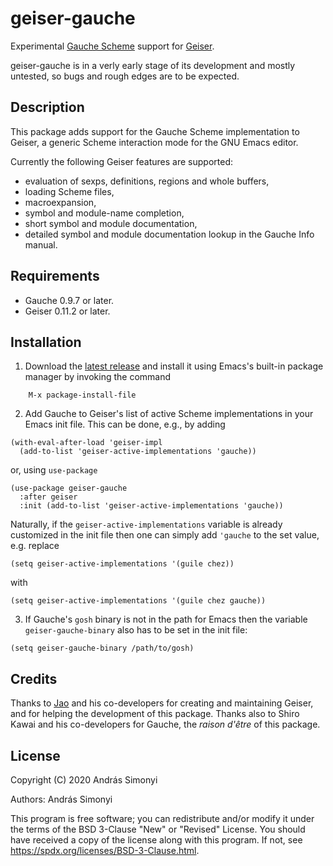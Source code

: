 # geiser-gauche

Experimental [Gauche Scheme](http://practical-scheme.net/gauche/) support for [Geiser](https://gitlab.com/jaor/geiser/). 

geiser-gauche is in a verly early stage of its development and mostly untested, so bugs and rough edges are to be expected.

## Description

This package adds support for the Gauche Scheme implementation to Geiser, a generic Scheme interaction mode for the GNU Emacs editor. 

Currently the following Geiser features are supported:
+ evaluation of sexps, definitions, regions and whole buffers,
+ loading Scheme files,
+ macroexpansion,
+ symbol and module-name completion,
+ short symbol and module documentation,
+ detailed symbol and module documentation lookup in the Gauche Info manual.

## Requirements

+ Gauche 0.9.7 or later.
+ Geiser 0.11.2 or later.

## Installation

1. Download the [latest release](https://gitlab.com/emacs-geiser/gauche/uploads/e949564ad09da2093bdd23ba04f4041a/geiser-gauche-0.0.1.tar) and install it using Emacs's built-in package manager by invoking the command
```
    M-x package-install-file
```
2. Add Gauche to Geiser's list of active Scheme implementations in your Emacs init file. This can be done, e.g., by adding
```emacs-lisp
(with-eval-after-load 'geiser-impl
  (add-to-list 'geiser-active-implementations 'gauche))
```
or, using `use-package`
```emacs-lisp
(use-package geiser-gauche
  :after geiser
  :init (add-to-list 'geiser-active-implementations 'gauche))
```
Naturally, if the `geiser-active-implementations` variable is already customized in the init file then one can simply add `'gauche` to the set value, e.g. replace 
```emacs-lisp
(setq geiser-active-implementations '(guile chez))
```
with 
```emacs-lisp
(setq geiser-active-implementations '(guile chez gauche))
```
3. If Gauche's `gosh` binary is not in the path for Emacs then the variable
   `geiser-gauche-binary` also has to be set in the init file:
```emacs-lisp
(setq geiser-gauche-binary /path/to/gosh)
```

## Credits
Thanks to [Jao](https://gitlab.com/jaor) and his co-developers for creating and maintaining Geiser, and for helping the development of this package. Thanks also to Shiro Kawai and his co-developers for Gauche, the _raison d'être_ of this package.
## License
Copyright (C) 2020 András Simonyi

Authors: András Simonyi

This program is free software; you can redistribute and/or modify it under the terms of the BSD 3-Clause "New" or "Revised" License. You should have received a copy of the license along with this program. If not, see https://spdx.org/licenses/BSD-3-Clause.html.
